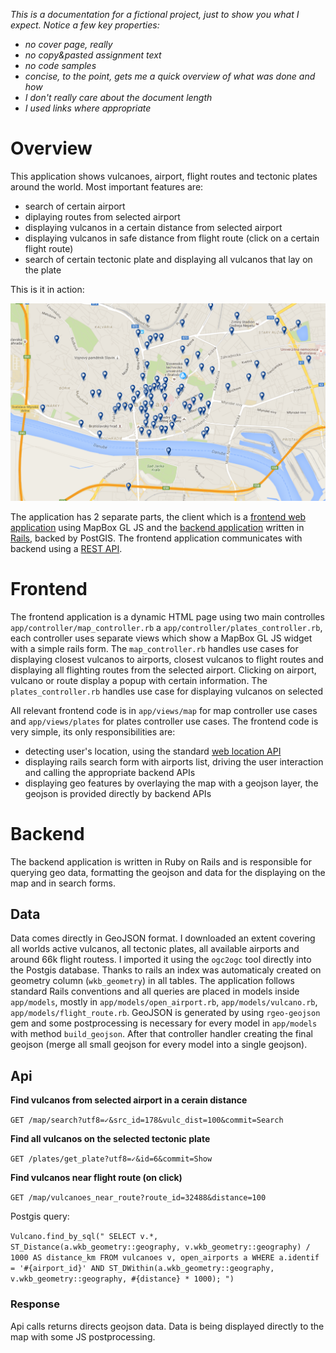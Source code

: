 *This is a documentation for a fictional project, just to show you what I expect. Notice a few key properties:*
- *no cover page, really*
- *no copy&pasted assignment text*
- *no code samples*
- *concise, to the point, gets me a quick overview of what was done and how*
- *I don't really care about the document length*
- *I used links where appropriate*

# Overview

This application shows vulcanoes, airport, flight routes and tectonic plates around the world. Most important features are:
- search of certain airport
- diplaying routes from selected airport
- displaying vulcanos in a certain distance from selected airport
- displaying vulcanos in safe distance from flight route (click on a certain flight route)
- search of certain tectonic plate and displaying all vulcanos that lay on the plate

This is it in action:

![Screenshot](screenshot.png)

The application has 2 separate parts, the client which is a [frontend web application](#frontend) using MapBox GL JS and the [backend application](#backend) written in [Rails](http://rubyonrails.org/), backed by PostGIS. The frontend application communicates with backend using a [REST API](#api).

# Frontend

The frontend application is a dynamic HTML page using two main controlles `app/controller/map_controller.rb` a `app/controller/plates_controller.rb`, each controller uses separate views which show a MapBox GL JS widget with a simple rails form. 
The `map_controller.rb` handles use cases for displaying closest vulcanos to airports, closest vulcanos to flight routes and displaying all flighting routes from the selected airport. Clicking on airport, vulcano or route display a popup with certain information. 
The `plates_controller.rb` handles use case for displaying vulcanos on selected 

All relevant frontend code is in `app/views/map` for map controller use cases and `app/views/plates` for plates controller use cases. The frontend code is very simple, its only responsibilities are:
- detecting user's location, using the standard [web location API](https://developer.mozilla.org/en-US/docs/Web/API/Geolocation/Using_geolocation)
- displaying rails search form with airports list, driving the user interaction and calling the appropriate backend APIs
- displaying geo features by overlaying the map with a geojson layer, the geojson is provided directly by backend APIs

# Backend

The backend application is written in Ruby on Rails and is responsible for querying geo data, formatting the geojson and data for the displaying on the map and in search forms.

## Data

Data comes directly in GeoJSON format. I downloaded an extent covering all worlds active vulcanos, all tectonic plates, all available airports and around 66k flight routess. I imported it using the `ogc2ogc` tool directly into the Postgis database. Thanks to rails an index was automaticaly created on geometry column (`wkb_geometry`) in all tables. The application follows standard Rails conventions and all queries are placed in models inside `app/models`, mostly in `app/models/open_airport.rb`, `app/models/vulcano.rb`, `app/models/flight_route.rb`. GeoJSON is generated by using `rgeo-geojson` gem and some postprocessing is necessary for every model in `app/models` with method `build_geojson`. After that controller handler creating the final geojson (merge all small geojson for every model into a single geojson).

## Api

**Find vulcanos from selected airport in a cerain distance**

`GET /map/search?utf8=✓&src_id=178&vulc_dist=100&commit=Search`

**Find all vulcanos on the selected tectonic plate**

`GET /plates/get_plate?utf8=✓&id=6&commit=Show`

**Find vulcanos near flight route (on click)**

`GET /map/vulcanoes_near_route?route_id=32488&distance=100`

 Postgis query:
 
 `Vulcano.find_by_sql("
    SELECT v.*, ST_Distance(a.wkb_geometry::geography, v.wkb_geometry::geography) / 1000 AS distance_km
    FROM vulcanoes v, open_airports a
    WHERE a.identif = '#{airport_id}' AND ST_DWithin(a.wkb_geometry::geography, v.wkb_geometry::geography, #{distance} * 1000);
    ")`
 
### Response

Api calls returns directs geojson data. Data is being displayed directly to the map with some JS postprocessing.
